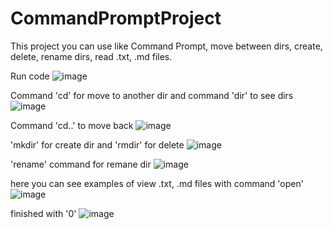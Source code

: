 # CommandPromptProject


This project you can use like Command Prompt, move between dirs, create, delete, rename dirs, read .txt, .md files.

Run code
![image](https://user-images.githubusercontent.com/90980633/211194792-b42e15e0-2711-405b-9d94-ac54049d4342.png)


Command 'cd' for move to another dir and command 'dir' to see dirs
![image](https://user-images.githubusercontent.com/90980633/211194816-6415902f-e7e2-484b-b4c9-487ff5a1c628.png)


Command 'cd..' to move back
![image](https://user-images.githubusercontent.com/90980633/211194841-ade19d88-40c0-40c4-81d8-cbe0adf31291.png)


'mkdir' for create dir and 'rmdir' for delete
![image](https://user-images.githubusercontent.com/90980633/211194864-a8d83ef4-9cc5-47c4-8b3d-b4a4276c932d.png)


'rename' command for remane dir
![image](https://user-images.githubusercontent.com/90980633/211194879-bf0b0b71-f312-4bed-bbd0-8d50dda5f487.png)


here you can see examples of view .txt, .md files with command 'open'
![image](https://user-images.githubusercontent.com/90980633/211194908-d9a24991-c643-4eb9-a008-d37a8298d542.png)


finished with '0'
![image](https://user-images.githubusercontent.com/90980633/211194923-73ea6dd9-aa4d-4881-b3a4-22b495fdcabc.png)
